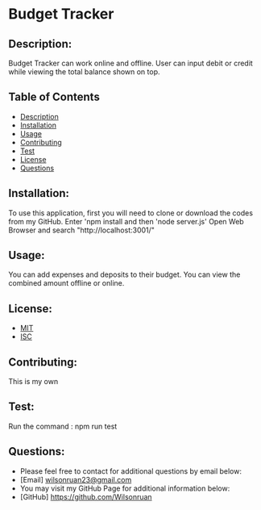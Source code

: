 # Budget Tracker

## Description:

Budget Tracker can work online and offline. User can input debit or credit while viewing the total balance shown on top.

## Table of Contents

- [Description](#description)
- [Installation](#installation)
- [Usage](#usage) 
- [Contributing](#contributing)
- [Test](#test)
- [License](#license) 
- [Questions](#questions)

## Installation:

To use this application, first you will need to clone or download the codes from my GitHub. Enter 'npm install and then 'node server.js' Open Web Browser and search "http://localhost:3001/"

## Usage:

You can add expenses and deposits to their budget.  You can view the combined amount offline or online.

## License:
  - [MIT](https://choosealicense.com/licenses/mit/)
  - [ISC](https://choosealicense.com/licenses/isc/)

## Contributing:

This is my own

## Test:

Run the command : npm run test

## Questions: 
  - Please feel free to contact for additional questions by email below: 
  - [Email] wilsonruan23@gmail.com
  - You may visit my GitHub Page for additional information below: 
  - [GitHub] https://github.com/Wilsonruan
  